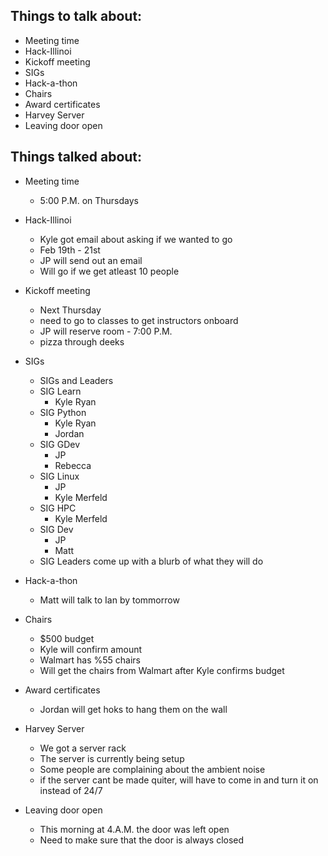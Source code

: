 ﻿Things to talk about:
---------------------

- Meeting time
- Hack-Illinoi
- Kickoff meeting
- SIGs
- Hack-a-thon
- Chairs
- Award certificates
- Harvey Server
- Leaving door open


Things talked about:
--------------------

- Meeting time
   - 5:00 P.M. on Thursdays

- Hack-Illinoi
   - Kyle got email about asking if we wanted to go
   - Feb 19th - 21st
   - JP will send out an email
   - Will go if we get atleast 10 people

- Kickoff meeting
   - Next Thursday
   - need to go to classes to get instructors onboard
   - JP will reserve room - 7:00 P.M.
   - pizza through deeks

- SIGs
   - SIGs and Leaders
   - SIG Learn
      - Kyle Ryan
   - SIG Python
       - Kyle Ryan
       - Jordan
   - SIG GDev
      - JP
      - Rebecca
   - SIG Linux
      - JP
      - Kyle Merfeld
    - SIG HPC
      - Kyle Merfeld
    - SIG Dev
      - JP
      - Matt
   - SIG Leaders come up with a blurb of what they will do

- Hack-a-thon
   - Matt will talk to Ian by tommorrow

- Chairs
   - $500 budget
   - Kyle will confirm amount
   - Walmart has %55 chairs
   - Will get the chairs from Walmart after Kyle confirms budget

- Award certificates
   - Jordan will get hoks to hang them on the wall

- Harvey Server
   - We got a server rack
   - The server is currently being setup
   - Some people are complaining about the ambient noise
   - if the server cant be made quiter, will have to come in and turn it on instead of 24/7

- Leaving door open
   - This morning at 4.A.M. the door was left open
   - Need to make sure that the door is always closed